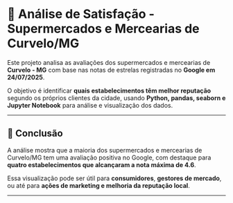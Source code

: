 # 🛒 Análise de Satisfação - Supermercados e Mercearias de Curvelo/MG

Este projeto analisa as avaliações dos supermercados e mercearias de **Curvelo - MG** com base nas notas de estrelas registradas no **Google em 24/07/2025**.

O objetivo é identificar **quais estabelecimentos têm melhor reputação** segundo os próprios clientes da cidade, usando **Python, pandas, seaborn e Jupyter Notebook** para análise e visualização dos dados.

---
## 📌 Conclusão

A análise mostra que a maioria dos supermercados e mercearias de Curvelo/MG tem uma avaliação positiva no Google, com destaque para **quatro estabelecimentos que alcançaram a nota máxima de 4.6**.

Essa visualização pode ser útil para **consumidores**, **gestores de mercado**, ou até para **ações de marketing e melhoria da reputação local**.

---

